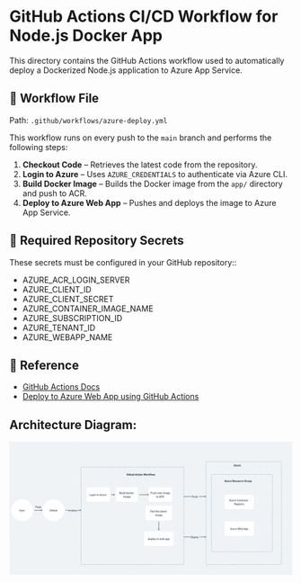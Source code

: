 # GitHub Actions CI/CD Workflow for Node.js Docker App

This directory contains the GitHub Actions workflow used to automatically deploy a Dockerized Node.js application to Azure App Service.

## 📄 Workflow File

Path: `.github/workflows/azure-deploy.yml`

This workflow runs on every push to the `main` branch and performs the following steps:

1. **Checkout Code** – Retrieves the latest code from the repository.
2. **Login to Azure** – Uses `AZURE_CREDENTIALS` to authenticate via Azure CLI.
3. **Build Docker Image** – Builds the Docker image from the `app/` directory and push to ACR.
4. **Deploy to Azure Web App** – Pushes and deploys the image to Azure App Service.

## 🔐 Required Repository Secrets

These secrets must be configured in your GitHub repository::

- AZURE_ACR_LOGIN_SERVER
- AZURE_CLIENT_ID
- AZURE_CLIENT_SECRET
- AZURE_CONTAINER_IMAGE_NAME
- AZURE_SUBSCRIPTION_ID
- AZURE_TENANT_ID
- AZURE_WEBAPP_NAME

## 📎 Reference

- [GitHub Actions Docs](https://docs.github.com/en/actions)
- [Deploy to Azure Web App using GitHub Actions](https://learn.microsoft.com/en-us/azure/app-service/deploy-container-github-action)

## Architecture Diagram:

![alt text](image.png)
